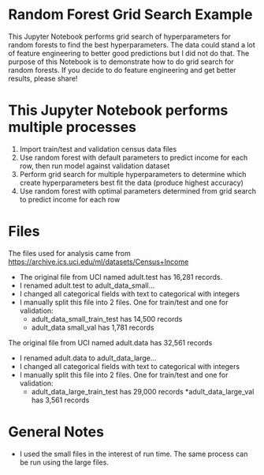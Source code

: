 # Random Forest Grid Search Example
This Jupyter Notebook performs grid search of hyperparameters for random forests to find the best hyperparameters.  The data could stand a lot of feature engineering to better good predictions but I did not do that.  The purpose of this Notebook is to demonstrate how to do grid search for random forests.  If you decide to do feature engineering and get better results, please share!

# This Jupyter Notebook performs multiple processes
1. Import train/test and validation census data files
2. Use random forest with default parameters to predict income for each row, then run model against validation dataset
3. Perform grid search for multiple hyperparameters to determine which create hyperparameters best fit the data (produce highest accuracy)
4. Use random forest with optimal parameters determined from grid search to predict income for each row

# Files
The files used for analysis came from https://archive.ics.uci.edu/ml/datasets/Census+Income
* The original file from UCI named adult.test has 16,281 records.
* I renamed adult.test to adult_data_small...
* I changed all categorical fields with text to categorical with integers
* I manually split this file into 2 files.  One for train/test and one for validation:
  * adult_data_small_train_test has 14,500 records
  * adult_data small_val has 1,781 records


The original file from UCI named adult.data has 32,561 records
* I renamed adult.data to adult_data_large...
* I changed all categorical fields with text to categorical with integers
* I manually split this file into 2 files.  One for train/test and one for validation:
  * adult_data_large_train_test has 29,000 records
  *adult_data_large_val has 3,561 records

# General Notes
* I used the small files in the interest of run time.  The same process can be run using the large files.


